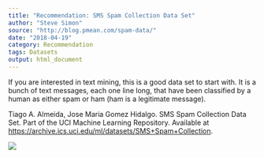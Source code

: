 ```yaml
---
title: "Recommendation: SMS Spam Collection Data Set"
author: "Steve Simon"
source: "http://blog.pmean.com/spam-data/"
date: "2018-04-19"
category: Recommendation
tags: Datasets
output: html_document
---
```


If you are interested in text mining, this is a good data set to start
with. It is a bunch of text messages, each one line long, that have been
classified by a human as either spam or ham (ham is a legitimate
message).

<!---More--->

Tiago A. Almeida, Jose Maria Gomez Hidalgo. SMS Spam Collection Data
Set. Part of the UCI Machine Learning Repository. Available at
<https://archive.ics.uci.edu/ml/datasets/SMS+Spam+Collection>.

![](../../web/images/spam-data01.png)




